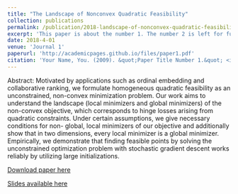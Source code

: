 ```yaml
---
title: "The Landscape of Nonconvex Quadratic Feasibility"
collection: publications
permalink: /publication/2018-landscape-of-nonconvex-quadratic-feasibility
excerpt: 'This paper is about the number 1. The number 2 is left for future work.'
date: 2018-4-01
venue: 'Journal 1'
paperurl: 'http://academicpages.github.io/files/paper1.pdf'
citation: 'Your Name, You. (2009). &quot;Paper Title Number 1.&quot; <i>Journal 1</i>. 1(1).'
---
```

Abstract: Motivated by applications such as ordinal embedding and collaborative ranking, we formulate homogeneous quadratic feasibility as an unconstrained, non-convex minimization problem. Our work aims to understand the landscape (local minimizers and global minimizers) of the non-convex objective, which corresponds to hinge losses arising from quadratic constraints. Under certain assumptions, we give necessary conditions for non- global, local minimizers of our objective and additionally show that in two dimensions, every local minimizer is a global minimizer. Empirically, we demonstrate that finding feasible points by solving the unconstrained optimization problem with stochastic gradient descent works reliably by utilizing large initializations.

[Download paper here](https://ieeexplore.ieee.org/document/8461868)

[Slides available here](https://sigport.org/documents/landscape-non-convex-quadratic-feasibility)
